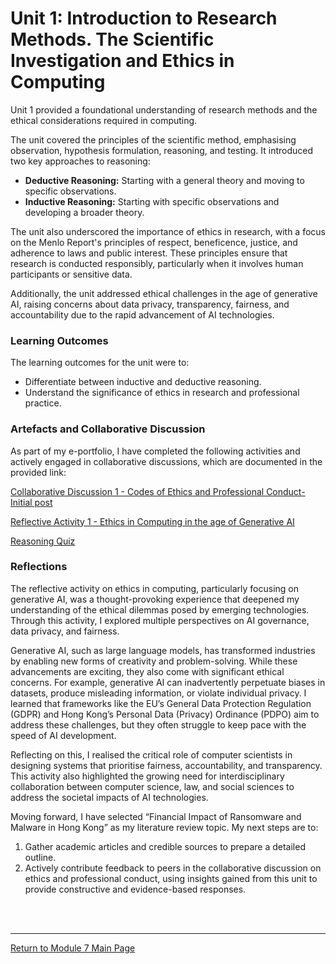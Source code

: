 # Unit 1: Introduction to Research Methods. The Scientific Investigation and Ethics in Computing

Unit 1 provided a foundational understanding of research methods and the ethical considerations required in computing.

The unit covered the principles of the scientific method, emphasising observation, hypothesis formulation, reasoning, and testing. It introduced two key approaches to reasoning:
 - **Deductive Reasoning:** Starting with a general theory and moving to specific observations.
 - **Inductive Reasoning:** Starting with specific observations and developing a broader theory.

The unit also underscored the importance of ethics in research, with a focus on the Menlo Report's principles of respect, beneficence, justice, and adherence to laws and public interest. These principles ensure that research is conducted responsibly, particularly when it involves human participants or sensitive data.

Additionally, the unit addressed ethical challenges in the age of generative AI, raising concerns about data privacy, transparency, fairness, and accountability due to the rapid advancement of AI technologies.


### Learning Outcomes
The learning outcomes for the unit were to:
 - Differentiate between inductive and deductive reasoning.
 - Understand the significance of ethics in research and professional practice.


### Artefacts and Collaborative Discussion 
As part of my e-portfolio, I have completed the following activities and actively engaged in collaborative discussions, which are documented in the provided link:

[Collaborative Discussion 1 - Codes of Ethics and Professional Conduct-Initial post](RMPP_Unit01_Initial.pdf)

[Reflective Activity 1 - Ethics in Computing in the age of Generative AI](RMPP_Unit01_Activity.md)

[Reasoning Quiz](RMPP_Unit01_Quiz.pdf) 


### Reflections
The reflective activity on ethics in computing, particularly focusing on generative AI, was a thought-provoking experience that deepened my understanding of the ethical dilemmas posed by emerging technologies. Through this activity, I explored multiple perspectives on AI governance, data privacy, and fairness.

Generative AI, such as large language models, has transformed industries by enabling new forms of creativity and problem-solving. While these advancements are exciting, they also come with significant ethical concerns. For example, generative AI can inadvertently perpetuate biases in datasets, produce misleading information, or violate individual privacy. I learned that frameworks like the EU’s General Data Protection Regulation (GDPR) and Hong Kong’s Personal Data (Privacy) Ordinance (PDPO) aim to address these challenges, but they often struggle to keep pace with the speed of AI development.

Reflecting on this, I realised the critical role of computer scientists in designing systems that prioritise fairness, accountability, and transparency. This activity also highlighted the growing need for interdisciplinary collaboration between computer science, law, and social sciences to address the societal impacts of AI technologies.

Moving forward, I have selected “Financial Impact of Ransomware and Malware in Hong Kong” as my literature review topic. My next steps are to:
1. Gather academic articles and credible sources to prepare a detailed outline.
2. Actively contribute feedback to peers in the collaborative discussion on ethics and professional conduct, using insights gained from this unit to provide constructive and evidence-based responses.

<br><br>

--- 

[Return to Module 7 Main Page](RMPP_main.md)
